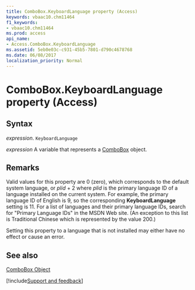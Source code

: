 ```yaml
---
title: ComboBox.KeyboardLanguage property (Access)
keywords: vbaac10.chm11464
f1_keywords:
- vbaac10.chm11464
ms.prod: access
api_name:
- Access.ComboBox.KeyboardLanguage
ms.assetid: 5eb0e03c-c931-45b5-7801-d790c4678768
ms.date: 06/08/2017
localization_priority: Normal
---
```



# ComboBox.KeyboardLanguage property (Access)





## Syntax

_expression_. `KeyboardLanguage`

_expression_ A variable that represents a [ComboBox](Access.ComboBox.md) object.


## Remarks

Valid values for this property are 0 (zero), which corresponds to the default system language, or  _plid_ + 2 where _plid_ is the primary language ID of a language installed on the current system. For example, the primary language ID of English is 9, so the corresponding **KeyboardLanguage** setting is 11. For a list of languages and their primary language IDs, search for "Primary Language IDs" in the MSDN Web site. (An exception to this list is Traditional Chinese which is represented by the value 200.)

Setting this property to a language that is not installed may either have no effect or cause an error.


## See also


[ComboBox Object](Access.ComboBox.md)

[!include[Support and feedback](~/includes/feedback-boilerplate.md)]